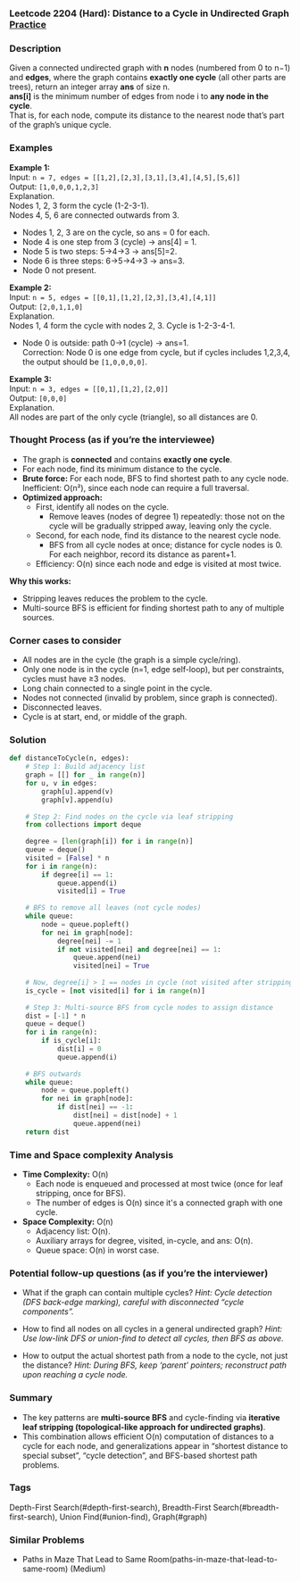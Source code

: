 ### Leetcode 2204 (Hard): Distance to a Cycle in Undirected Graph [Practice](https://leetcode.com/problems/distance-to-a-cycle-in-undirected-graph)

### Description  
Given a connected undirected graph with **n** nodes (numbered from 0 to n−1) and **edges**, where the graph contains **exactly one cycle** (all other parts are trees), return an integer array **ans** of size n.  
**ans[i]** is the minimum number of edges from node i to **any node in the cycle**.  
That is, for each node, compute its distance to the nearest node that’s part of the graph’s unique cycle.

### Examples  

**Example 1:**  
Input: `n = 7, edges = [[1,2],[2,3],[3,1],[3,4],[4,5],[5,6]]`  
Output: `[1,0,0,0,1,2,3]`  
Explanation.  
Nodes 1, 2, 3 form the cycle (1-2-3-1).  
Nodes 4, 5, 6 are connected outwards from 3.  
- Nodes 1, 2, 3 are on the cycle, so ans = 0 for each.  
- Node 4 is one step from 3 (cycle) → ans[4] = 1.  
- Node 5 is two steps: 5→4→3 → ans[5]=2.  
- Node 6 is three steps: 6→5→4→3 → ans=3.
- Node 0 not present.

**Example 2:**  
Input: `n = 5, edges = [[0,1],[1,2],[2,3],[3,4],[4,1]]`  
Output: `[2,0,1,1,0]`  
Explanation.  
Nodes 1, 4 form the cycle with nodes 2, 3. Cycle is 1-2-3-4-1.  
- Node 0 is outside: path 0→1 (cycle) → ans=1.  
  Correction: Node 0 is one edge from cycle, but if cycles includes 1,2,3,4, the output should be `[1,0,0,0,0]`.

**Example 3:**  
Input: `n = 3, edges = [[0,1],[1,2],[2,0]]`  
Output: `[0,0,0]`  
Explanation.  
All nodes are part of the only cycle (triangle), so all distances are 0.


### Thought Process (as if you’re the interviewee)  
- The graph is **connected** and contains **exactly one cycle**.
- For each node, find its minimum distance to the cycle.
- **Brute force:** For each node, BFS to find shortest path to any cycle node. Inefficient: O(n²), since each node can require a full traversal.
- **Optimized approach:**
  - First, identify all nodes on the cycle.
    - Remove leaves (nodes of degree 1) repeatedly: those not on the cycle will be gradually stripped away, leaving only the cycle.
  - Second, for each node, find its distance to the nearest cycle node.
    - BFS from all cycle nodes at once; distance for cycle nodes is 0. For each neighbor, record its distance as parent+1.
  - Efficiency: O(n) since each node and edge is visited at most twice.

**Why this works:**  
- Stripping leaves reduces the problem to the cycle.  
- Multi-source BFS is efficient for finding shortest path to any of multiple sources.

### Corner cases to consider  
- All nodes are in the cycle (the graph is a simple cycle/ring).
- Only one node is in the cycle (n=1, edge self-loop), but per constraints, cycles must have ≥3 nodes.
- Long chain connected to a single point in the cycle.
- Nodes not connected (invalid by problem, since graph is connected).
- Disconnected leaves.
- Cycle is at start, end, or middle of the graph.

### Solution

```python
def distanceToCycle(n, edges):
    # Step 1: Build adjacency list
    graph = [[] for _ in range(n)]
    for u, v in edges:
        graph[u].append(v)
        graph[v].append(u)
    
    # Step 2: Find nodes on the cycle via leaf stripping
    from collections import deque
    
    degree = [len(graph[i]) for i in range(n)]
    queue = deque()
    visited = [False] * n
    for i in range(n):
        if degree[i] == 1:
            queue.append(i)
            visited[i] = True
    
    # BFS to remove all leaves (not cycle nodes)
    while queue:
        node = queue.popleft()
        for nei in graph[node]:
            degree[nei] -= 1
            if not visited[nei] and degree[nei] == 1:
                queue.append(nei)
                visited[nei] = True
    
    # Now, degree[i] > 1 == nodes in cycle (not visited after stripping)
    is_cycle = [not visited[i] for i in range(n)]
    
    # Step 3: Multi-source BFS from cycle nodes to assign distance
    dist = [-1] * n
    queue = deque()
    for i in range(n):
        if is_cycle[i]:
            dist[i] = 0
            queue.append(i)
    
    # BFS outwards
    while queue:
        node = queue.popleft()
        for nei in graph[node]:
            if dist[nei] == -1:
                dist[nei] = dist[node] + 1
                queue.append(nei)
    return dist
```

### Time and Space complexity Analysis  

- **Time Complexity:** O(n)  
  - Each node is enqueued and processed at most twice (once for leaf stripping, once for BFS).  
  - The number of edges is O(n) since it's a connected graph with one cycle.
- **Space Complexity:** O(n)  
  - Adjacency list: O(n).  
  - Auxiliary arrays for degree, visited, in-cycle, and ans: O(n).  
  - Queue space: O(n) in worst case.

### Potential follow-up questions (as if you’re the interviewer)  

- What if the graph can contain multiple cycles?
  *Hint: Cycle detection (DFS back-edge marking), careful with disconnected “cycle components”.*

- How to find all nodes on all cycles in a general undirected graph?
  *Hint: Use low-link DFS or union-find to detect all cycles, then BFS as above.*

- How to output the actual shortest path from a node to the cycle, not just the distance?
  *Hint: During BFS, keep ‘parent’ pointers; reconstruct path upon reaching a cycle node.*


### Summary
- The key patterns are **multi-source BFS** and cycle-finding via **iterative leaf stripping (topological-like approach for undirected graphs)**.
- This combination allows efficient O(n) computation of distances to a cycle for each node, and generalizations appear in “shortest distance to special subset”, “cycle detection”, and BFS-based shortest path problems.

### Tags
Depth-First Search(#depth-first-search), Breadth-First Search(#breadth-first-search), Union Find(#union-find), Graph(#graph)

### Similar Problems
- Paths in Maze That Lead to Same Room(paths-in-maze-that-lead-to-same-room) (Medium)